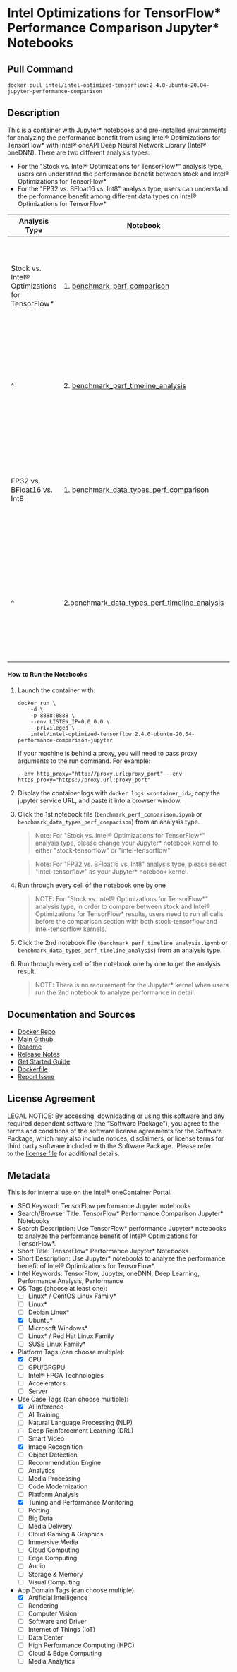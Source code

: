 
# Intel Optimizations for TensorFlow* Performance Comparison Jupyter* Notebooks

## Pull Command

```
docker pull intel/intel-optimized-tensorflow:2.4.0-ubuntu-20.04-jupyter-performance-comparison
```

## Description
This is a container with Jupyter* notebooks and pre-installed environments for analyzing the performance benefit from using Intel® Optimizations for TensorFlow* with Intel® oneAPI Deep Neural Network Library (Intel® oneDNN).
There are two different analysis types:
* For the "Stock vs. Intel® Optimizations for TensorFlow*" analysis type, users can understand the performance benefit between stock and Intel® Optimizations for TensorFlow* 
* For the "FP32 vs. BFloat16 vs. Int8"  analysis type, users can understand the performance benefit among different data types on Intel® Optimizations for TensorFlow*

| Analysis Type | Notebook | Notes|
| ------ | ------ | ------ |
|Stock vs. Intel® Optimizations for TensorFlow* | 1. [benchmark_perf_comparison](https://github.com/IntelAI/models/blob/master/docs/notebooks/perf_analysis/benchmark_perf_comparison.ipynb)  | Compare performance between stock and Intel® Optimizations for TensorFlow* among different models  |
|^| 2. [benchmark_perf_timeline_analysis](https://github.com/IntelAI/models/blob/master/docs/notebooks/perf_analysis/benchmark_perf_timeline_analysis.ipynb) | Analyze the performance benefit from Intel® oneDNN among different layers by using TensorFlow* Timeline |  
|FP32 vs. BFloat16 vs. Int8 | 1. [benchmark_data_types_perf_comparison](https://github.com/IntelAI/models/blob/master/docs/notebooks/perf_analysis/benchmark_data_types_perf_comparison.ipynb) | Compare Intel® Model Zoo benchmark performance among different data types on Intel® Optimizations for TensorFlow*  |
|^| 2.[benchmark_data_types_perf_timeline_analysis](https://github.com/IntelAI/models/blob/master/docs/notebooks/perf_analysis/benchmark_data_types_perf_timeline_analysis.ipynb) | Analyze the BFloat16/Int8 data type performance benefit from Intel® oneDNN among different layers by using TensorFlow* Timeline |  

#### How to Run the Notebooks
 
1. Launch the container with:
   ```
   docker run \
       -d \
       -p 8888:8888 \
       --env LISTEN_IP=0.0.0.0 \
       --privileged \
       intel/intel-optimized-tensorflow:2.4.0-ubuntu-20.04-performance-comparison-jupyter
   ```

   If your machine is behind a proxy, you will need to pass proxy arguments to the run command. For example:
   ```
   --env http_proxy="http://proxy.url:proxy_port" --env https_proxy="https://proxy.url:proxy_port"
   ```

2. Display the container logs with `docker logs <container_id>`, copy the jupyter service URL, and paste it into a browser window.

3. Click the 1st notebook file (`benchmark_perf_comparison.ipynb` or `benchmark_data_types_perf_comparison`) from an analysis type.

   > Note: For "Stock vs. Intel® Optimizations for TensorFlow*" analysis type, please change your Jupyter* notebook kernel to either "stock-tensorflow" or "intel-tensorflow"
    
   > Note: For "FP32 vs. BFloat16 vs. Int8" analysis type, please select "intel-tensorflow" as your Jupyter* notebook kernel.

4. Run through every cell of the notebook one by one

   > NOTE: For "Stock vs. Intel® Optimizations for TensorFlow*" analysis type, in order to compare between stock and Intel® Optimizations for TensorFlow* results, users need to run all cells before the comparison section with both stock-tensorflow and intel-tensorflow kernels. 

5. Click the 2nd notebook file (`benchmark_perf_timeline_analysis.ipynb` or `benchmark_data_types_perf_timeline_analysis`) from an analysis type.
6. Run through every cell of the notebook one by one to get the analysis result.

   > NOTE: There is no requirement for the Jupyter* kernel when users run the 2nd notebook to analyze performance in detail.

## Documentation and Sources

- [Docker Repo](https://hub.docker.com/r/intel/intel-optimized-tensorflow)
- [Main Github](https://github.com/IntelAI/models)
- [Readme](https://github.com/IntelAI/models/blob/master/docs/notebooks/perf_analysis/README.md)
- [Release Notes](https://github.com/IntelAI/models/releases)
- [Get Started Guide](https://github.com/IntelAI/models/blob/master/docs/notebooks/perf_analysis/README.md)
- [Dockerfile](https://github.com/IntelAI/models/tree/master/dockerfiles/notebook_containers)
- [Report Issue](https://github.com/IntelAI/models/issues)

## License Agreement
LEGAL NOTICE: By accessing, downloading or using this software and any required dependent software (the “Software Package”), 
you agree to the terms and conditions of the software license agreements for the Software Package, which may also include notices, 
disclaimers, or license terms for third party software included with the Software Package. 
Please refer to the [license file](http://github.com/IntelAI/models/tree/master/LICENSE) for additional details.

## Metadata
This is for internal use on the Intel® oneContainer Portal.

- SEO Keyword: TensorFlow performance Jupyter notebooks
- Search/Browser Title: TensorFlow* Performance Comparison Jupyter* Notebooks
- Search Description: Use TensorFlow* performance Jupyter* notebooks to analyze the performance benefit of Intel® Optimizations for TensorFlow*.
- Short Title: TensorFlow* Performance Jupyter* Notebooks
- Short Description: Use Jupyter* notebooks to analyze the performance benefit of Intel® Optimizations for TensorFlow*.
- Intel Keywords: TensorFlow, Jupyter, oneDNN, Deep Learning, Performance Analysis, Performance
- OS Tags (choose at least one):
  - [ ] Linux* / CentOS Linux Family*
  - [ ] Linux*
  - [ ] Debian Linux*
  - [X] Ubuntu*
  - [ ] Microsoft Windows*
  - [ ] Linux* / Red Hat Linux Family
  - [ ] SUSE Linux Family* 
- Platform Tags (can choose multiple):
  - [X] CPU
  - [ ] GPU/GPGPU
  - [ ] Intel® FPGA Technologies
  - [ ] Accelerators
  - [ ] Server
- Use Case Tags (can choose multiple):
  - [X] AI Inference
  - [ ] AI Training
  - [ ] Natural Language Processing (NLP)
  - [ ] Deep Reinforcement Learning (DRL)
  - [ ] Smart Video
  - [X] Image Recognition
  - [ ] Object Detection
  - [ ] Recommendation Engine
  - [ ] Analytics
  - [ ] Media Processing
  - [ ] Code Modernization
  - [ ] Platform Analysis
  - [X] Tuning and Performance Monitoring
  - [ ] Porting
  - [ ] Big Data
  - [ ] Media Delivery
  - [ ] Cloud Gaming & Graphics
  - [ ] Immersive Media
  - [ ] Cloud Computing
  - [ ] Edge Computing
  - [ ] Audio
  - [ ] Storage & Memory
  - [ ] Visual Computing 
- App Domain Tags (can choose multiple): 
  - [X] Artificial Intelligence
  - [ ] Rendering
  - [ ] Computer Vision
  - [ ] Software and Driver
  - [ ] Internet of Things (IoT)
  - [ ] Data Center
  - [ ] High Performance Computing (HPC)
  - [ ] Cloud & Edge Computing
  - [ ] Media Analytics
